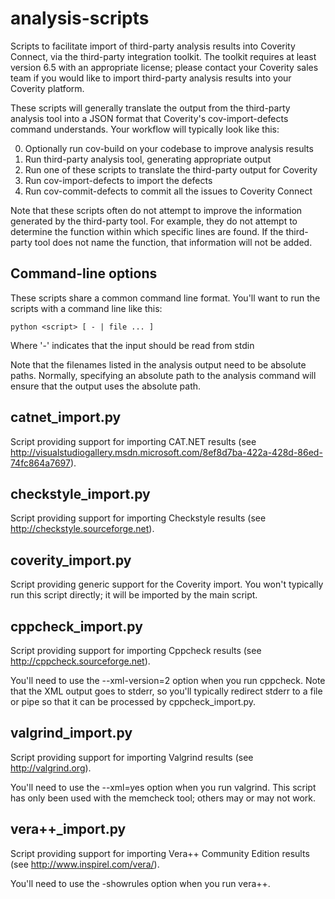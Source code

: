 analysis-scripts
================

Scripts to facilitate import of third-party analysis results into Coverity
Connect, via the third-party integration toolkit.  The toolkit requires at
least version 6.5 with an appropriate license; please contact your Coverity
sales team if you would like to import third-party analysis results into your
Coverity platform.

These scripts will generally translate the output from the third-party
analysis tool into a JSON format that Coverity's cov-import-defects command
understands.  Your workflow will typically look like this:

0. Optionally run cov-build on your codebase to improve analysis results
1. Run third-party analysis tool, generating appropriate output
2. Run one of these scripts to translate the third-party output for Coverity
3. Run cov-import-defects to import the defects
4. Run cov-commit-defects to commit all the issues to Coverity Connect

Note that these scripts often do not attempt to improve the information
generated by the third-party tool.  For example, they do not attempt to
determine the function within which specific lines are found.  If the third-
party tool does not name the function, that information will not be added.

Command-line options
--------------------
These scripts share a common command line format.  You'll want to run the
scripts with a command line like this:

    python <script> [ - | file ... ]

Where '-' indicates that the input should be read from stdin

Note that the filenames listed in the analysis output need to be absolute
paths.  Normally, specifying an absolute path to the analysis command will
ensure that the output uses the absolute path.

catnet_import.py
------------------
Script providing support for importing CAT.NET results (see
http://visualstudiogallery.msdn.microsoft.com/8ef8d7ba-422a-428d-86ed-74fc864a7697).

checkstyle_import.py
------------------
Script providing support for importing Checkstyle results (see
http://checkstyle.sourceforge.net).

coverity_import.py
------------------
Script providing generic support for the Coverity import.  You won't typically
run this script directly; it will be imported by the main script.

cppcheck_import.py
------------------
Script providing support for importing Cppcheck results (see
http://cppcheck.sourceforge.net).

You'll need to use the --xml-version=2 option when you run cppcheck.  Note
that the XML output goes to stderr, so you'll typically redirect stderr to a
file or pipe so that it can be processed by cppcheck_import.py.

valgrind_import.py
------------------
Script providing support for importing Valgrind results (see
http://valgrind.org).

You'll need to use the --xml=yes option when you run valgrind.  This script
has only been used with the memcheck tool; others may or may not work.

vera++_import.py
------------------
Script providing support for importing Vera++ Community Edition results (see
http://www.inspirel.com/vera/).

You'll need to use the -showrules option when you run vera++.
